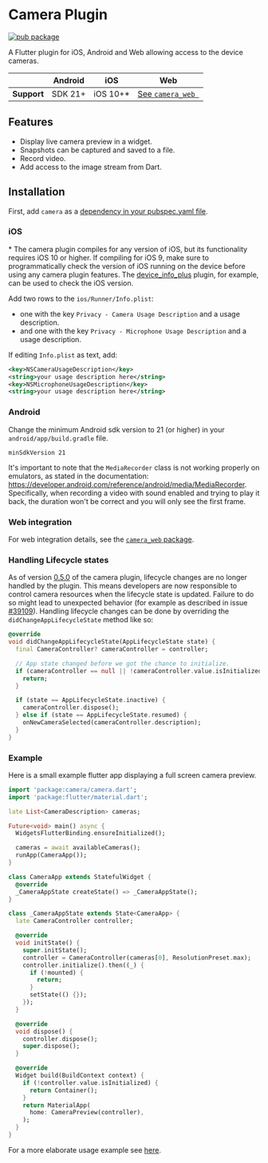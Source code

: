 # Camera Plugin

<?code-excerpt path-base="excerpts/packages/camera_example"?>

[![pub package](https://img.shields.io/pub/v/camera.svg)](https://pub.dev/packages/camera)

A Flutter plugin for iOS, Android and Web allowing access to the device cameras.

|                | Android | iOS      | Web                    |
|----------------|---------|----------|------------------------|
| **Support**    | SDK 21+ | iOS 10+* | [See `camera_web `][1] |

## Features

* Display live camera preview in a widget.
* Snapshots can be captured and saved to a file.
* Record video.
* Add access to the image stream from Dart.

## Installation

First, add `camera` as a [dependency in your pubspec.yaml file](https://flutter.dev/using-packages/).

### iOS

\* The camera plugin compiles for any version of iOS, but its functionality
requires iOS 10 or higher. If compiling for iOS 9, make sure to programmatically
check the version of iOS running on the device before using any camera plugin features.
The [device_info_plus](https://pub.dev/packages/device_info_plus) plugin, for example, can be used to check the iOS version.

Add two rows to the `ios/Runner/Info.plist`:

* one with the key `Privacy - Camera Usage Description` and a usage description.
* and one with the key `Privacy - Microphone Usage Description` and a usage description.

If editing `Info.plist` as text, add:

```xml
<key>NSCameraUsageDescription</key>
<string>your usage description here</string>
<key>NSMicrophoneUsageDescription</key>
<string>your usage description here</string>
```

### Android

Change the minimum Android sdk version to 21 (or higher) in your `android/app/build.gradle` file.

```
minSdkVersion 21
```

It's important to note that the `MediaRecorder` class is not working properly on emulators, as stated in the documentation: https://developer.android.com/reference/android/media/MediaRecorder. Specifically, when recording a video with sound enabled and trying to play it back, the duration won't be correct and you will only see the first frame.

### Web integration

For web integration details, see the
[`camera_web` package](https://pub.dev/packages/camera_web).

### Handling Lifecycle states

As of version [0.5.0](https://github.com/flutter/plugins/blob/master/packages/camera/CHANGELOG.md#050) of the camera plugin, lifecycle changes are no longer handled by the plugin. This means developers are now responsible to control camera resources when the lifecycle state is updated. Failure to do so might lead to unexpected behavior (for example as described in issue [#39109](https://github.com/flutter/flutter/issues/39109)). Handling lifecycle changes can be done by overriding the `didChangeAppLifecycleState` method like so:

<?code-excerpt "main.dart (AppLifecycle)"?>
```dart
@override
void didChangeAppLifecycleState(AppLifecycleState state) {
  final CameraController? cameraController = controller;

  // App state changed before we got the chance to initialize.
  if (cameraController == null || !cameraController.value.isInitialized) {
    return;
  }

  if (state == AppLifecycleState.inactive) {
    cameraController.dispose();
  } else if (state == AppLifecycleState.resumed) {
    onNewCameraSelected(cameraController.description);
  }
}
```

### Example

Here is a small example flutter app displaying a full screen camera preview.

<?code-excerpt "readme_full_example.dart (FullAppExample)"?>
```dart
import 'package:camera/camera.dart';
import 'package:flutter/material.dart';

late List<CameraDescription> cameras;

Future<void> main() async {
  WidgetsFlutterBinding.ensureInitialized();

  cameras = await availableCameras();
  runApp(CameraApp());
}

class CameraApp extends StatefulWidget {
  @override
  _CameraAppState createState() => _CameraAppState();
}

class _CameraAppState extends State<CameraApp> {
  late CameraController controller;

  @override
  void initState() {
    super.initState();
    controller = CameraController(cameras[0], ResolutionPreset.max);
    controller.initialize().then((_) {
      if (!mounted) {
        return;
      }
      setState(() {});
    });
  }

  @override
  void dispose() {
    controller.dispose();
    super.dispose();
  }

  @override
  Widget build(BuildContext context) {
    if (!controller.value.isInitialized) {
      return Container();
    }
    return MaterialApp(
      home: CameraPreview(controller),
    );
  }
}
```

For a more elaborate usage example see [here](https://github.com/flutter/plugins/tree/main/packages/camera/camera/example).

[1]: https://pub.dev/packages/camera_web#limitations-on-the-web-platform
